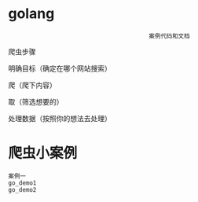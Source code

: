 # golang
                                            案例代码和文档

 爬虫步骤

  明确目标（确定在哪个网站搜索）

  爬（爬下内容）

  取（筛选想要的）
    
  处理数据（按照你的想法去处理）



爬虫小案例 
===
    案例一
    go_demo1
    go_demo2



